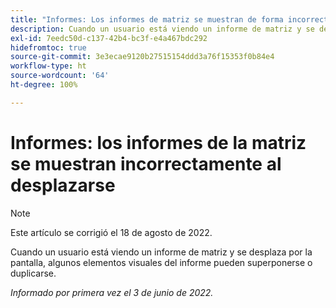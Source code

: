 ```yaml
---
title: "Informes: Los informes de matriz se muestran de forma incorrecta al desplazarse por la pantalla"
description: Cuando un usuario está viendo un informe de matriz y se desplaza por la pantalla, algunos elementos visuales del informe pueden superponerse o duplicarse.
exl-id: 7eedc50d-c137-42b4-bc3f-e4a467bdc292
hidefromtoc: true
source-git-commit: 3e3ecae9120b27515154ddd3a76f15353f0b84e4
workflow-type: ht
source-wordcount: '64'
ht-degree: 100%

---
```


# Informes: los informes de la matriz se muestran incorrectamente al desplazarse

>[!NOTE]
>
>Este artículo se corrigió el 18 de agosto de 2022.

Cuando un usuario está viendo un informe de matriz y se desplaza por la pantalla, algunos elementos visuales del informe pueden superponerse o duplicarse.

_Informado por primera vez el 3 de junio de 2022._
